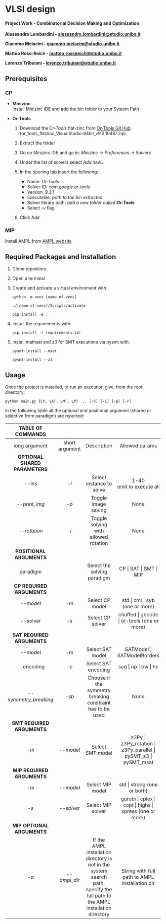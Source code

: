 # VLSI design

#### Project Work - Combinatorial Decision Making and Optimization

**Alessandro Lombardini - alessandro.lombardini@studio.unibo.it**

**Giacomo Melacini - giacomo.melacini@studio.unibo.it**

**Matteo Rossi Reich - matteo.rossireich@studio.unibo.it**

**Lorenzo Tribuiani - lorenzo.tribuiani@studio.unibo.it**

## Prerequisites

### CP
- **Minizinc**  
  Install [Minizinc IDE](https://www.minizinc.org/ide/) and add the bin folder to your System Path

- **Or-Tools**
  1. Download the *Or-Tools* flat-zinc from [Or-Tools Git Hub](https://github.com/google/or-tools/releases/tag/v9.3) (or_tools_flatzinc_VisualStudio-64bit_v9.3.10497.zip). 

  2. Extract the folder 

  3. Go on Minizinc IDE and go in: *Minizinc -> Preferences -> Solvers*

  4. Under the list of solvers select *Add new...*

  5. In the opening tab insert the following:

     - Name: *Or-Tools*
     - Solver-ID: *com.google.or-tools*
     - Version: *9.3.1*
     - Executable: *path to the bin extracted*
     - Solver library path: *add a new folder called **Or-Tools***
     - Select *-v* flag

   6. Click Add

### MIP

Install AMPL from [AMPL website](https://portal.ampl.com/account/ampl/login)

## Required Packages and installation
1. Clone repository

2.  Open a terminal

3. Create and activate a virtual environment with:

   ```python -m venv [name-of-venv]```

   ```./[name-of-venv]/Scripts/activate ```

   ```pip install -e . ```

4. Install the requirements with:

   ```pip install -r requirements.txt```  
   
5. Install mathsat and z3 for SMT executions via pysmt with:

   ```pysmt-install --msat```  

   ```pysmt-install --z3```  

## Usage

Once the project is installed, to run an execution give, from the root directory:  


 ```python main.py {CP, SAT, SMT, LP} ... [-h] [-i] [-p] [-r]```  

 In the following table all the optional and positional argument (shared or selective from paradigm) are reported:  

| TABLE OF COMMANDS ||                             |                |
| :-----------: | :------------: | :---------: | :------------: |
| long argument | short argument | Description | Allowed params |
| **OPTIONAL SHARED PARAMETERS** |                |             |                |
| *--ins* | *-i* | Select instance to solve | 1-40<br />omit to execute all |
| *--print_img* | *-p* | Toggle image saving | None |
| *--rotation* | *-r* | Toggle solving with allowed rotation | None |
| **POSITIONAL ARGUMENTS** |                |             |                |
| paradigm |                | Select the solving paradigm | CP \| SAT \| SMT \| MIP |
| **CP REQUIRED ARGUMENTS** |                |             |                |
| *--model* | *-m* | Select CP model | std \| cml \| syb (one or more) |
| --solver | -s | Select CP solver | chuffed \| gecode \| or-tools (one or more) |
| **SAT REQUIRED ARGUMENTS** |  |  |  |
| *--model* | -m | Select SAT model | SATModel \| SATModelBorders |
| --encoding | -e | Select SAT encoding | seq \| np \| bw \| he |
| *--symmetry_breaking* | *-sb* | Choose if the symmetry breaking constraint has to be used | None |
| **SMT REQUIRED ARGUMENTS** |  |  |  |
| *-m* | --model | Select SMT model | z3Py \| z3Py_rotation \| z3Py_parallel \| pySMT_z3 \| pySMT_msat |
| **MIP REQUIRED ARGUMENTS** |  |  |  |
| *-m* | *--model* | Select MIP model | std \| strong (one or both) |
| *-s* | *--solver* | Select MIP solver | gurobi \| cplex \| copt \| highs \| xpress (one or more) |
| **MIP OPTIONAL ARGUMENTS** |  |  |  |
| *-a* | *--ampl_dir* | If the AMPL installation directory is not in the system search path, specify the full path to the AMPL installation directory | String with full path to AMPL installation dir |

